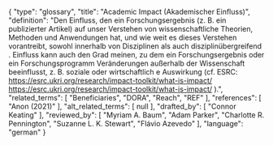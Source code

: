 {
    "type": "glossary",
    "title": "Academic Impact (Akademischer Einfluss)",
    "definition": "Den Einfluss, den ein Forschungsergebnis (z. B. ein publizierter Artikel) auf unser Verstehen von wissenschaftliche Theorien, Methoden und Anwendungen hat, und wie weit es dieses Verstehen vorantreibt, sowohl innerhalb von Disziplinen als auch disziplinübergreifend . Einfluss kann auch den Grad meinen, zu dem ein Forschungsergebnis oder ein Forschungsprogramm Veränderungen außerhalb der Wissenschaft beeinflusst, z. B. soziale oder wirtschaftlich e Auswirkung (cf. ESRC: https://esrc.ukri.org/research/impact-toolkit/what-is-impact/ https://esrc.ukri.org/research/impact-toolkit/what-is-impact/ ).",
    "related_terms": [
        "Beneficiaries",
        "DORA",
        "Reach",
        "REF"
    ],
    "references": [
        "Anon (2021)"
    ],
    "alt_related_terms": [
        null
    ],
    "drafted_by": [
        "Connor Keating"
    ],
    "reviewed_by": [
        "Myriam A. Baum",
        "Adam Parker",
        "Charlotte R. Pennington",
        "Suzanne L. K. Stewart",
        "Flávio Azevedo"
    ],
    "language": "german"
}
